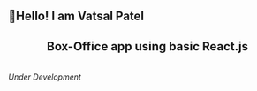 <h2>👋Hello! I am Vatsal Patel <br />

<h2 align="center">Box-Office app using basic React.js</h2><br />
<i>Under Development</i>

<!-- 
<h3>Preview:-</h3><br />
<img src="" style="border-radius:1rem" alt="preview-img"><br />

<h3>Link:-</h3><br />

<br /><br />

<h3>Language and suppoters used:-</h3><br />
<ul>
  <li>React Lib. JS</li>
  <li> HTML </li>
  <li> CSS </li>
</ul>  
<br /><br /> -->
